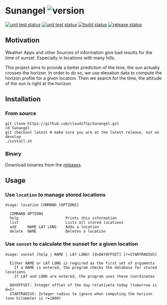 # Sunangel ![version](https://img.shields.io/badge/v0.1.0-blue.svg)

[![unit test status](https://github.com/cloudsftp/Sunangel/actions/workflows/core_unit_tests.yaml/badge.svg?branch=develop)](https://github.com/cloudsftp/Sunangel/actions/workflows/core_unit_tests.yaml)
[![unit test status](https://github.com/cloudsftp/Sunangel/actions/workflows/cli_unit_tests.yaml/badge.svg?branch=develop)](https://github.com/cloudsftp/Sunangel/actions/workflows/cli_unit_tests.yaml)
[![build status](https://github.com/cloudsftp/Sunangel/actions/workflows/build.yaml/badge.svg?branch=develop)](https://github.com/cloudsftp/Sunangel/actions/workflows/build.yaml)
[![release status](https://github.com/cloudsftp/Sunangel/actions/workflows/release.yaml/badge.svg)](https://github.com/cloudsftp/Sunangel/actions/workflows/release.yaml)

## Motivation

Weather Apps and other Sources of information give bad results for the time of sunset.
Especially in locations with many hills.

This project aims to provide a better prediction of the time, the sun actually crosses the horizon.
In order to do so, we use elevation data to compute the horizon profile for a given location.
Then we search for the time, the altitude of the sun is right at the horizon.

## Installation

### From source

```
git clone https://github.com/cloudsftp/Sunangel.git
cd Sunangel
git checkout latest # make sure you are at the latest release, not on develop
./install.sh
```

### Binary

Download binaries from the [releases](https://github.com/cloudsftp/Sunangel/releases).

## Usage

### Use `location` to manage stored locations

```
Usage: location COMMAND [OPTIONS]

  COMMAND OPTIONS
  help                     Prints this information
  list                     Lists all stored locations
  add     NAME LAT LONG    Adds a location
  delete  NAME             Deletes a location
```

### Use `sunset` to calculate the sunset for a given location

```
Usage: sunset (help | NAME | LAT LONG) [d=DAYOFFSET] [r=STARTRADIUS]

  Either NAME or LAT LONG is required as the first set of arguments
    If a NAME is entered, the program checks the database for stored locations
    If LAT and LONG are entered, the program uses these coordinates

  DAYOFFSET: Integer offset of the day relativeto today (tomorrow is d=1)
  STARTRADIUS: Integer radius to ignore when computing the horizon (one kilometer is r=1000)
```
